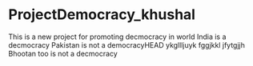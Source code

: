 # ProjectDemocracy_khushal
This is a new project for promoting decmocracy in world
India is a decmocracy
Pakistan is not a democracyHEAD
ykgllljuyk
fggjkkl
jfytgjjh
Bhootan too is not a decmocracy





